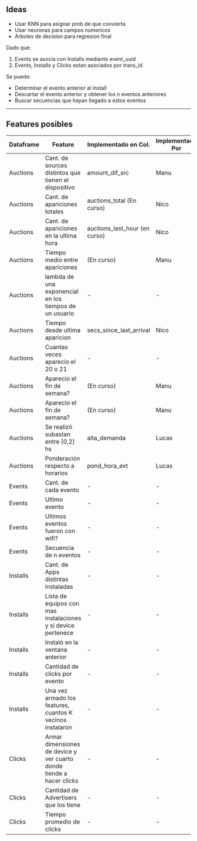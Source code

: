 Ideas
-----

* Usar KNN para asignar prob de que convierta
* Usar neuronas para campos numericos
* Arboles de decision para regresion final

Dado que: 
1. Events se asocia con Installs mediante event_uuid
2. Events, Installs y Clicks estan asociados por trans_id

Se puede: 
* Determinar el evento anterior al install
* Descartar el evento anterior y obtener los n eventos anteriores
* Buscar secuencias que hayan llegado a estos eventos



---
Features posibles 
-----------------

|Dataframe|Feature|Implementado en Col.|Implementado Por|Funciona?|
|---------|-------|--------------------|----------------|---------|
|Auctions|Cant. de sources distintos que tienen el dispositivo|amount_dif_src |Manu|-
|Auctions|Cant. de apariciones totales|auctions_total (En curso)|Nico|-
|Auctions|Cant. de apariciones en la ultima hora|auctions_last_hour (en curso)|Nico|-
|Auctions|Tiempo medio entre apariciones|(En curso)|Manu|-
|Auctions|lambda de una exponencial en los tiempos de un usuario|-|-|-
|Auctions|Tiempo desde ultima aparicion|secs_since_last_arrival|Nico|
|Auctions|Cuantas veces aparecio el 20 o 21|-|-|-
|Auctions|Aparecio el fin de semana?|(En curso)|Manu|-
|Auctions|Aparecio el fin de semana?|(En curso)|Manu|-
|Auctions|Se realizó subastan entre [0,2] hs|alta_demanda|Lucas|SI
|Auctions|Ponderación respecto a horarios|pond_hora_ext|Lucas|SI
|Events|Cant. de cada evento|-|-|-
|Events|Ultimo evento|-|-|-
|Events|Ultimos eventos fueron con wifi?|-|-|-
|Events|Secuencia de n eventos|-|-|-
|Installs|Cant. de Apps distintas instaladas|-|-|-
|Installs|Lista de equipos con mas instalaciones y  si device pertenece|-|-|-
|Installs|Instaló en la ventana anterior|-|-|-
|Installs|Cantidad de clicks por evento|-|-|-
|Installs|Una vez armado los features, cuantos K vecinos instalaron|-|-|-
|Clicks|Armar dimensiones de device y ver cuarto donde tiende a hacer clicks|-|-|-
|Clicks|Cantidad de Advertisers que los tiene|-|-|-
|Clicks|Tiempo promedio de clicks|-|-|-

